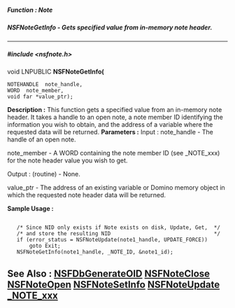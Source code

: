 ##### Function : Note
##### NSFNoteGetInfo - Gets specified value from in-memory note header.
---
##### #include <nsfnote.h>
void LNPUBLIC **NSFNoteGetInfo(**

	NOTEHANDLE  note_handle,
	WORD  note_member,
	void far *value_ptr);
**Description :**
This function gets a specified value from an in-memory note header.  It takes a 
handle to an open note,  a note member ID identifying the information you wish 
to obtain, and the address of a variable where the requested data will be 
returned. 
**Parameters :**
Input :
note_handle  -  The handle of an open note.

note_member  -  A WORD containing the note member ID (see _NOTE_xxx) for the note header value you wish to get.

Output :
(routine)  -  None.


value_ptr  -  The address of an existing variable or Domino memory object in which the requested note header data will be returned.

**Sample Usage :**
```

   /* Since NID only exists if Note exists on disk, Update, Get,  */   
   /* and store the resulting NID                                 */
   if (error_status = NSFNoteUpdate(note1_handle, UPDATE_FORCE))
       goto Exit;
   NSFNoteGetInfo(note1_handle, _NOTE_ID, &note1_id);

```
**See Also :**
[NSFDbGenerateOID](D:/md_files/NSFDbGenerateOID.md)
[NSFNoteClose](D:/md_files/NSFNoteClose.md)
[NSFNoteOpen](D:/md_files/NSFNoteOpen.md)
[NSFNoteSetInfo](D:/md_files/NSFNoteSetInfo.md)
[NSFNoteUpdate](D:/md_files/NSFNoteUpdate.md)
[_NOTE_xxx](D:/md_files/_NOTE_xxx.md)
---
